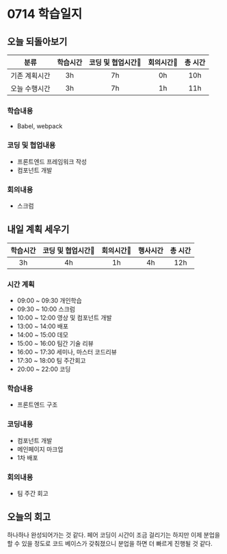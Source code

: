 # 0714 학습일지

## 오늘 되돌아보기
| 분류 | 학습시간 | 코딩 및 협업시간 | 회의시간 | 총 시간 |
|:-------:|:------:|:------:|:-------------:|:-----:|
|기존 계획시간| 3h | 7h | 0h | 10h |
|오늘 수행시간| 3h | 7h | 1h | 11h |

### 학습내용
* Babel, webpack

### 코딩 및 협업내용
* 프론트엔드 프레임워크 작성
* 컴포넌트 개발

### 회의내용
* 스크럼

## 내일 계획 세우기
| 학습시간 | 코딩 및 협업시간 | 회의시간 | 행사시간 | 총 시간 |
|:------:|:------------:|:------:|:------:|:-----:|
| 3h | 4h | 1h | 4h | 12h |

### 시간 계획

* 09:00 ~ 09:30 개인학습
* 09:30 ~ 10:00 스크럼
* 10:00 ~ 12:00 영상 및 컴포넌트 개발
* 13:00 ~ 14:00 배포
* 14:00 ~ 15:00 데모
* 15:00 ~ 16:00 팀간 기술 리뷰
* 16:00 ~ 17:30 세미나, 마스터 코드리뷰
* 17:30 ~ 18:00 팀 주간회고
* 20:00 ~ 22:00 코딩

### 학습내용
* 프론트엔드 구조

### 코딩내용
* 컴포넌트 개발
* 메인페이지 마크업
* 1차 배포

### 회의내용
* 팀 주간 회고

## 오늘의 회고
하나하나 완성되어가는 것 같다. 페어 코딩이 시간이 조금 걸리기는 하지만 이제 분업을 할 수 있을 정도로 코드 베이스가 갖춰졌으니 분업을 하면 더 빠르게 진행될 것 같다.
